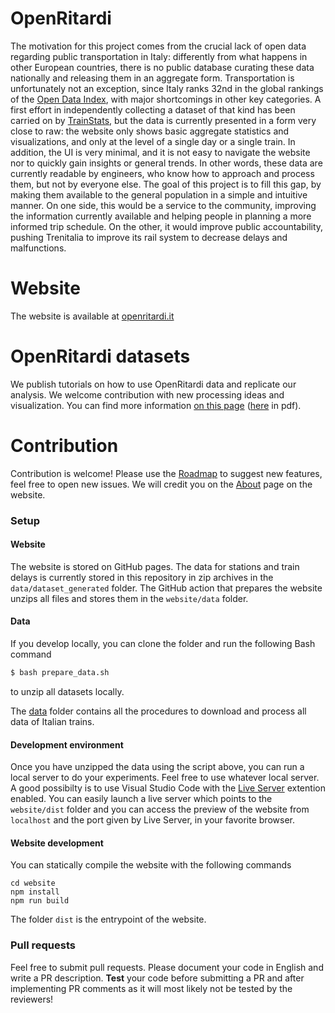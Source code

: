 # OpenRitardi
The motivation for this project comes from the crucial lack of open data regarding public transportation in Italy: differently from what happens in other European countries, there is no public database curating these data nationally and releasing them in an aggregate form. Transportation is unfortunately not an exception, since Italy ranks 32nd in the global rankings of the [Open Data Index](http://index.okfn.org/place/), with major shortcomings in other key categories. A first effort in independently collecting a dataset of that kind has been carried on by [TrainStats](https://trainstats.altervista.org/), but the data is currently presented in a form very close to raw: the website only shows basic aggregate statistics and visualizations, and only at the level of a single day or a single train. In addition, the UI is very minimal, and it is not easy to navigate the website nor to quickly gain insights or general trends. In other words, these data are currently readable by engineers, who know how to approach and process them, but not by everyone else. The goal of this project is to fill this gap, by making them available to the general population in a simple and intuitive manner. On one side, this would be a service to the community, improving the information currently available and helping people in planning a more informed trip schedule. On the other, it would improve public accountability, pushing Trenitalia to improve its rail system to decrease delays and malfunctions.

# Website
The website is available at [openritardi.it](https://openritardi.it)

# OpenRitardi datasets
We publish tutorials on how to use OpenRitardi data and replicate our analysis. We welcome contribution with new processing ideas and visualization. You can find more information [on this page](data.md) ([here](data.pdf) in pdf).

# Contribution
Contribution is welcome! Please use the [Roadmap](https://github.com/giacomoorsi/OpenRitardi/issues/1) to suggest new features, feel free to open new issues. We will credit you on the [About](https://www.openritardi.it/about.html) page on the website.

### Setup
#### Website
The website is stored on GitHub pages. The data for stations and train delays is currently stored in this repository in zip archives in the `data/dataset_generated` folder. 
The GitHub action that prepares the website unzips all files and stores them in the `website/data` folder.  

#### Data
If you develop locally, you can clone the folder and run the following Bash command 
```bash
$ bash prepare_data.sh
```
to unzip all datasets locally.

The [data](data) folder contains all the procedures to download and process all data of Italian trains. 

#### Development environment
Once you have unzipped the data using the script above, you can run a local server to do your experiments. Feel free to use whatever local server. 
A good possibilty is to use Visual Studio Code with the [Live Server](https://marketplace.visualstudio.com/items?itemName=ritwickdey.LiveServer) extention enabled. You can easily launch a live server which points to the `website/dist` folder and you can access the preview of the website from `localhost` and the port given by Live Server, in your favorite browser. 

#### Website development
You can statically compile the website with the following commands 
```
cd website
npm install
npm run build
```
The folder `dist` is the entrypoint of the website. 

### Pull requests
Feel free to submit pull requests. Please document your code in English and write a PR description. **Test** your code before submitting a PR and after implementing PR comments as it will most likely not be tested by the reviewers!
